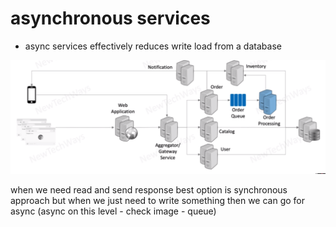 # asynchronous services
- async services effectively reduces write load from a database 

![Alt text](image-13.png)

when we need read and send response best option is synchronous approach
but
when we just need to write something then we can go for async (async on this level - check image - queue)